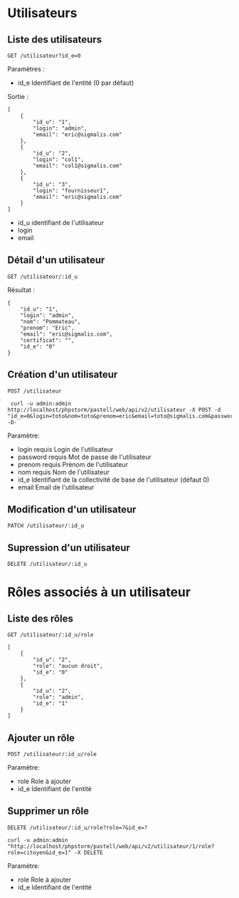 # Utilisateurs

## Liste des utilisateurs


```
GET /utilisateur?id_e=0
```

Paramètres : 

- id_e Identifiant de l'entité (0 par défaut)

Sortie :
```
[
    {
        "id_u": "1",
        "login": "admin",
        "email": "eric@sigmalis.com"
    },
    {
        "id_u": "2",
        "login": "col1",
        "email": "col1@sigmalis.com"
    },
    {
        "id_u": "3",
        "login": "fournisseur1",
        "email": "eric@sigmalis.com"
    }
]   
```


- id_u identifiant de l'utilisateur
- login
- email

## Détail d'un utilisateur

```
GET /utilisateur/:id_u
```

Résultat :
```
{
    "id_u": "1",
    "login": "admin",
    "nom": "Pommateau",
    "prenom": "Eric",
    "email": "eric@sigmalis.com",
    "certificat": "",
    "id_e": "0"
}
```


## Création d'un utilisateur

```
POST /utilisateur
```


```
 curl -u admin:admin http://localhost/phpstorm/pastell/web/api/v2/utilisateur -X POST -d "id_e=0&login=toto&nom=toto&prenom=eric&email=toto@sigmalis.com&password=toto" -D-
```

Paramètre:


- login requis Login de l'utilisateur
- password requis Mot de passe de l'utilisateur
- prenom requis Prénom de l'utilisateur
- nom requis Nom de l'utilisateur
- id_e Identifiant de la collectivité de base de l'utilisateur (défaut 0)
- email Email de l'utilisateur



## Modification d'un utilisateur

```
PATCH /utilisateur/:id_u
```


## Supression d'un utilisateur

```
DELETE /utilisateur/:id_u
```


# Rôles associés à un utilisateur

## Liste des rôles

```
GET /utilisateur/:id_u/role
```

```
[
    {
        "id_u": "2",
        "role": "aucun droit",
        "id_e": "0"
    },
    {
        "id_u": "2",
        "role": "admin",
        "id_e": "1"
    }
]
```


## Ajouter un rôle

```
POST /utilisateur/:id_u/role
```

Paramètre:

- role  Role à ajouter
- id_e  Identifiant de l'entité

## Supprimer un rôle


```
DELETE /utilisateur/:id_u/role?role=?&id_e=?
```

```
curl -u admin:admin "http://localhost/phpstorm/pastell/web/api/v2/utilisateur/1/role?role=citoyen&id_e=1" -X DELETE 
```

Paramètre:

- role  Role à ajouter
- id_e  Identifiant de l'entité
